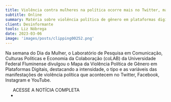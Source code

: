 ```yaml
---
title: Violência contra mulheres na política ocorre mais no Twitter, mas engaja mais no Facebook
subtitle: Online
summary: Matéria sobre violência política de gênero em plataformas digitais
client: Desinformante
tools: Liz Nóbrega
date: 2023-03-06
image: 'images/posts/clipping00252.png'
---
```


Na semana do Dia da Mulher, o Laboratório de Pesquisa em Comunicação, Culturas Políticas e Economia da Colaboração (coLAB) da Universidade Federal Fluminense divulgou o Mapa da Violência Política de Gênero em Plataformas Digitais, destacando a intensidade, o tipo e as variáveis das manifestações de violência política que acontecem no Twitter, Facebook, Instagram e YouTube.

<div class="post__share"><ul class="share__list list-reset">ACESSE A NOTÍCIA COMPLETA<li class="share__item" style="margin-left: 10px"><a class="share__link share__facebook" style="background: #fa5657" href="https://desinformante.com.br/violencia-politica-mulheres/
onclick=window.open(this.href, 'pop-up', 'left=20,top=20,width=500,height=500,toolbar=1,resizable=0'); return false;" title="Link" rel="nofollow"><i class="fa-solid fa-link"></i></a></li></ul></div>
<!-- <div class="gallery-box"><div class="gallery"><img src="/clipping/images/example-1.jpg" loading="lazy" alt="Project"><img src="/clipping/images/example-2.jpg" loading="lazy" alt="Project"></div><em>Gallery / <a href="https://www.freepik.com/" target="_blank">Freepic</a></em></div> -->
